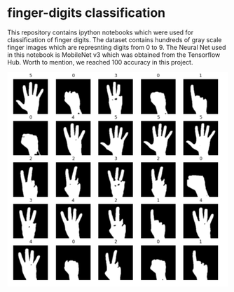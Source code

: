 # finger-digits classification

This repository contains ipython notebooks which were used for classification of finger digits. The dataset contains hundreds of gray scale finger images which are represnting digits from 0 to 9. The Neural Net used in this notebook is MobileNet v3 which was obtained from the Tensorflow Hub. Worth to mention, we reached 100 accuracy in this project.

![dataset](https://github.com/zahrasa/finger-digits-classification/blob/main/img/dataset.png)
